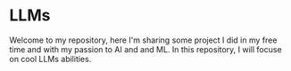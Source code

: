 # LLMs

Welcome to my repository, here I'm sharing some project I did in my free time and with my passion to AI and and ML. In this repository, I will focuse on cool LLMs abilities.
